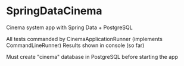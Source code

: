 # SpringDataCinema
Cinema system app with Spring Data + PostgreSQL

All tests commanded by CinemaApplicationRunner (implements CommandLineRunner) 
Results shown in console (so far)

Must create "cinema" database in PostgreSQL before starting the app
